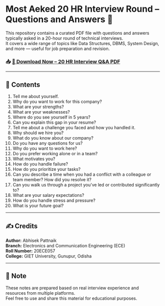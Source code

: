 # Most Aeked 20 HR Interview Round – Questions and Answers 📘

This repository contains a curated PDF file with questions and answers typically asked in a 20-hour round of technical interviews.  
It covers a wide range of topics like Data Structures, DBMS, System Design, and more — useful for job preparation and revision.

### 📥 [🔻 Download Now – 20 HR Interview Q&A PDF](https://github.com/user-attachments/files/20746421/HR.Interview.Q.A.for.Freshers.pdf)

---

## 📝 Contents


1. Tell me about yourself.
2. Why do you want to work for this company?
3. What are your strengths?
4. What are your weaknesses?
5. Where do you see yourself in 5 years?
6. Can you explain this gap in your resume?
7. Tell me about a challenge you faced and how you handled it.
8. Why should we hire you?
9. What do you know about our company?
10. Do you have any questions for us?
11. Why do you want to work here?
12. Do you prefer working alone or in a team?
13. What motivates you?
14. How do you handle failure?
15. How do you prioritize your tasks?
16. Can you describe a time when you had a conflict with a colleague or team member? How did you resolve it?
17. Can you walk us through a project you've led or contributed significantly to?
18. What are your salary expectations? 
19. How do you handle stress and pressure?
20. What is your future goal?

---

## ✍️ Credits

**Author:** Abhisek Pattnaik  
**Branch:** Electronics and Communication Engineering (ECE)  
**Roll Number:** 20ECE057  
**College:** GIET University, Gunupur, Odisha

---

## 📌 Note

These notes are prepared based on real interview experience and resources from multiple platforms.  
Feel free to use and share this material for educational purposes.

